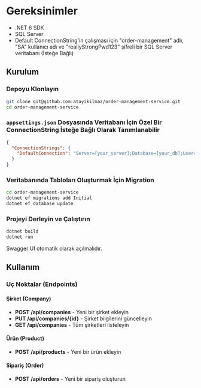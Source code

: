 

# Gereksinimler
- .NET 6 SDK
- SQL Server
- Default ConnectionString'in çalışması için "order-management" adlı, "SA" kullanıcı adı ve "reallyStrongPwd123" şifreli bir SQL Server veritabanı (İsteğe Bağlı)

## Kurulum

### Depoyu Klonlayın
```sh
git clone git@github.com:atayikilmaz/order-management-service.git
cd order-management-service
```

### `appsettings.json` Dosyasında Veritabanı İçin Özel Bir ConnectionString İsteğe Bağlı Olarak Tanımlanabilir
```json
{
  "ConnectionStrings": {
    "DefaultConnection": "Server=[your_server];Database=[your_db];User=[User];Password=[password];Trusted_Connection=True"
  }
}
```

### Veritabanında Tabloları Oluşturmak İçin Migration
```sh
cd order-management-service
dotnet ef migrations add Initial
dotnet ef database update
```

### Projeyi Derleyin ve Çalıştırın
```sh
dotnet build
dotnet run
```

Swagger UI otomatik olarak açılmalıdır.

## Kullanım

### Uç Noktalar (Endpoints)

#### Şirket (Company)
- **POST /api/companies** - Yeni bir şirket ekleyin
- **PUT /api/companies/{id}** - Şirket bilgilerini güncelleyin
- **GET /api/companies** - Tüm şirketleri listeleyin

#### Ürün (Product)
- **POST /api/products** - Yeni bir ürün ekleyin

#### Sipariş (Order)
- **POST /api/orders** - Yeni bir sipariş oluşturun
